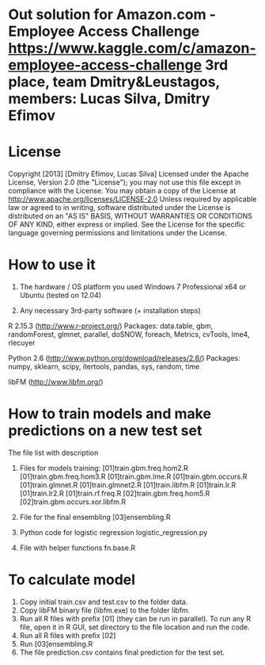 Out solution for Amazon.com - Employee Access Challenge 
https://www.kaggle.com/c/amazon-employee-access-challenge
3rd place, team Dmitry&Leustagos, members: Lucas Silva, Dmitry Efimov
===========================

# License
Copyright [2013] [Dmitry Efimov, Lucas Silva]
Licensed under the Apache License, Version 2.0 (the "License");
you may not use this file except in compliance with the License.
You may obtain a copy of the License at
http://www.apache.org/licenses/LICENSE-2.0
Unless required by applicable law or agreed to in writing, software
distributed under the License is distributed on an "AS IS" BASIS,
WITHOUT WARRANTIES OR CONDITIONS OF ANY KIND, either express or implied.
See the License for the specific language governing permissions and
limitations under the License.

# How to use it
1. The hardware / OS platform you used
Windows 7 Professional x64 or Ubuntu (tested on 12.04)

2. Any necessary 3rd-party software (+ installation steps)

R 2.15.3 (http://www.r-project.org/)
Packages: data.table, gbm, randomForest, glmnet, parallel, doSNOW, foreach, Metrics, cvTools, lme4, rlecuyer

Python 2.6 (http://www.python.org/download/releases/2.6/) 
Packages: numpy, sklearn, scipy, itertools, pandas, sys, random, time

libFM (http://www.libfm.org/)

# How to train models and make predictions on a new test set

The file list with description

1) Files for models training:
[01]train.gbm.freq.hom2.R
[01]train.gbm.freq.hom3.R
[01]train.gbm.lme.R
[01]train.gbm.occurs.R
[01]train.glmnet.R
[01]train.glmnet2.R
[01]train.libfm.R
[01]train.lr.R
[01]train.lr2.R
[01]train.rf.freq.R
[02]train.gbm.freq.hom5.R
[02]train.gbm.occurs.xor.libfm.R

2) File for the final ensembling
[03]ensembling.R

3) Python code for logistic regression
logistic_regression.py

4) File with helper functions
fn.base.R

# To calculate model

1) Copy initial train.csv and test.csv to the folder data.
2) Copy libFM binary file (libfm.exe) to the folder libfm.
3) Run all R files with prefix [01] (they can be run in parallel).
To run any R file, open it in R GUI, set directory to the file location and run the code.
4) Run all R files with prefix [02]
5) Run [03]ensembling.R
6) The file prediction.csv contains final prediction for the test set.
